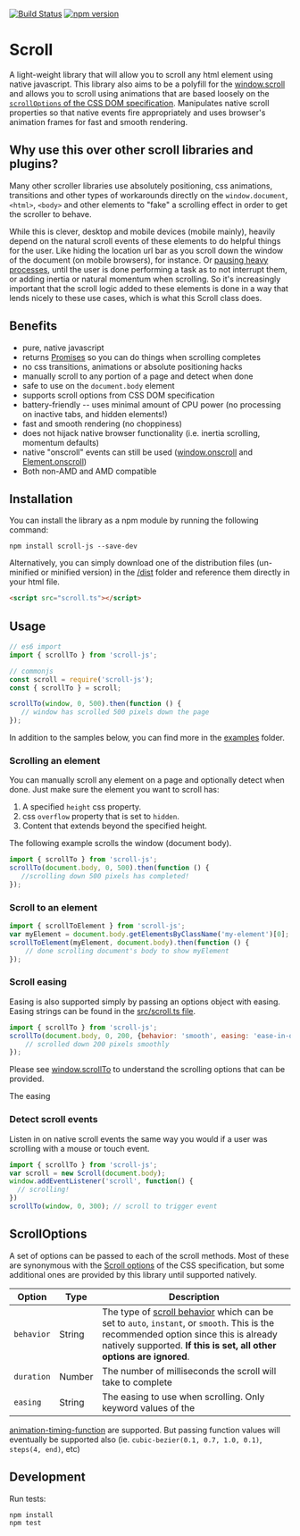 [![Build Status](https://travis-ci.org/mkay581/scroll-js.svg?branch=master)](https://travis-ci.org/mkay581/scroll-js)
[![npm version](https://badge.fury.io/js/scroll-js.svg)](https://www.npmjs.com/package/scroll-js)

# Scroll

A light-weight library that will allow you to scroll any html element using native javascript. 
This library also aims to be a polyfill for the [window.scroll](https://developer.mozilla.org/en-US/docs/Web/API/Window/scroll) 
and allows you to scroll using animations that are based loosely on the
 [`scrollOptions` of the CSS DOM specification](https://drafts.csswg.org/cssom-view/#dictdef-scrolloptions). 
 Manipulates native scroll properties so that native events fire appropriately and uses browser's animation frames for 
 fast and smooth rendering.

## Why use this over other scroll libraries and plugins?

Many other scroller libraries use absolutely positioning, css animations, transitions and other types of workarounds directly on
the `window.document`, `<html>`, `<body>` and other elements to "fake" a scrolling effect in order to get the scroller to behave.

While this is clever, desktop and mobile devices (mobile mainly), heavily depend on the natural scroll events of these
elements to do helpful things for the user.
Like hiding the location url bar as you scroll down the window of the document (on mobile browsers), for instance. Or
[pausing heavy processes](http://developer.telerik.com/featured/scroll-event-change-ios-8-big-deal/), until
the user is done performing a task as to not interrupt them, or adding inertia or natural momentum when scrolling. So
it's increasingly important that the scroll logic added to these elements is done in a way that
lends nicely to these use cases, which is what this Scroll class does.

## Benefits

* pure, native javascript
* returns [Promises](https://www.ecma-international.org/ecma-262/6.0/#sec-promise-objects) so you can do things when scrolling completes 
* no css transitions, animations or absolute positioning hacks
* manually scroll to any portion of a page and detect when done
* safe to use on the `document.body` element
* supports scroll options from CSS DOM specification
* battery-friendly -- uses minimal amount of CPU power (no processing on inactive tabs, and hidden elements!)
* fast and smooth rendering (no choppiness)
* does not hijack native browser functionality (i.e. inertia scrolling, momentum defaults)
* native "onscroll" events can still be used ([window.onscroll](https://developer.mozilla.org/en-US/docs/Web/API/window.onscroll) and
[Element.onscroll](https://developer.mozilla.org/en-US/docs/Web/API/GlobalEventHandlers.onscroll))
* Both non-AMD and AMD compatible


## Installation

You can install the library as a npm module by running the following command: 

```
npm install scroll-js --save-dev
```

Alternatively, you can simply download one of the distribution files (un-minified or minified version) in the [/dist](/dist) folder and reference them directly in your html file.

```html
<script src="scroll.ts"></script>

```

## Usage

```js
// es6 import
import { scrollTo } from 'scroll-js';

// commonjs
const scroll = require('scroll-js');
const { scrollTo } = scroll;

scrollTo(window, 0, 500).then(function () {
   // window has scrolled 500 pixels down the page
});
```

In addition to the samples below, you can find more in the [examples](/examples) folder.

### Scrolling an element

You can manually scroll any element on a page and optionally detect when done. Just make sure the element you want to scroll has:

1. A specified `height` css property.
1. css `overflow` property that is set to `hidden`.
1. Content that extends beyond the specified height.

The following example scrolls the window (document body).

```javascript
import { scrollTo } from 'scroll-js';
scrollTo(document.body, 0, 500).then(function () {
   //scrolling down 500 pixels has completed!
});

```

### Scroll to an element

```javascript
import { scrollToElement } from 'scroll-js';
var myElement = document.body.getElementsByClassName('my-element')[0];
scrollToElement(myElement, document.body).then(function () {
    // done scrolling document's body to show myElement
});

```

### Scroll easing

Easing is also supported simply by passing an options object with easing. Easing strings can be found in the 
[src/scroll.ts file](/src/scroll.ts#L8-L20).

```javascript
import { scrollTo } from 'scroll-js';
scrollTo(document.body, 0, 200, {behavior: 'smooth', easing: 'ease-in-out'}).then(function () {
    // scrolled down 200 pixels smoothly
});

```

Please see [window.scrollTo](https://developer.mozilla.org/en-US/docs/Web/API/Window/scrollto) to understand the 
scrolling options that can be provided.

The easing 

### Detect scroll events

Listen in on native scroll events the same way you would if a user was scrolling with a mouse or touch event.

```javascript
import { scrollTo } from 'scroll-js';
var scroll = new Scroll(document.body);
window.addEventListener('scroll', function() {
  // scrolling!
})
scrollTo(window, 0, 300); // scroll to trigger event

```

## ScrollOptions

A set of options can be passed to each of the scroll methods. Most of these are synonymous with the [Scroll 
options](https://drafts.csswg.org/cssom-view/#dictdef-scrolloptions) of the CSS specification, but some additional ones
are provided by this library until supported natively.

| Option | Type | Description |
|--------|--------|--------|
| `behavior`| String| The type of [scroll behavior](https://drafts.csswg.org/cssom-view/#enumdef-scrollbehavior) which can be set to `auto`, `instant`, or `smooth`. This is the recommended option since this is already natively supported.  __If this is set, all other options are ignored__.
| `duration`| Number| The number of milliseconds the scroll will take to complete
| `easing`| String | The easing to use when scrolling. Only keyword values of the 
[animation-timing-function](https://drafts.csswg.org/css-animations/#animation-timing-function) are supported. But 
passing function values will eventually be supported also (ie. `cubic-bezier(0.1, 0.7, 1.0, 0.1)`, `steps(4, end)`, etc)



## Development

Run tests:

```
npm install
npm test
```
